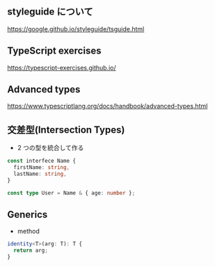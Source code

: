 ## styleguide について
https://google.github.io/styleguide/tsguide.html

## TypeScript exercises
https://typescript-exercises.github.io/

## Advanced types
https://www.typescriptlang.org/docs/handbook/advanced-types.html

## 交差型(Intersection Types)
- 2 つの型を統合して作る

```ts
const interfece Name {
  firstName: string,
  lastName: string,
}

const type User = Name & { age: number };
```

## Generics
- method

```ts
identity<T>(arg: T): T {
  return arg;
}
```
